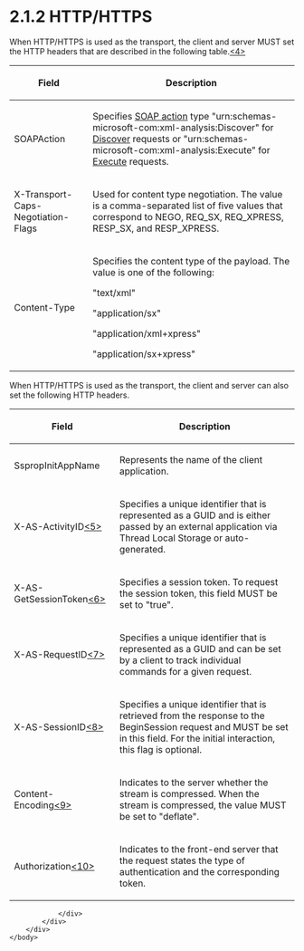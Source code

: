 <html dir="LTR" xmlns:mshelp="http://msdn.microsoft.com/mshelp" xmlns:ddue="http://ddue.schemas.microsoft.com/authoring/2003/5" xmlns:xlink="http://www.w3.org/1999/xlink" xmlns:tool="http://www.microsoft.com/tooltip">
    <head>
        <meta http-equiv="Content-Type" content="text/html; CHARSET=utf-8"></meta>
        <meta name="save" content="history"></meta>
        <title>2.1.2 HTTP/HTTPS</title>
        <xml>
            <mshelp:toctitle title="2.1.2 HTTP/HTTPS"></mshelp:toctitle>
            <mshelp:rltitle title="[MS-SSAS]: HTTP/HTTPS"></mshelp:rltitle>
            <mshelp:keyword index="A" term="0079c4e5-ab58-4827-ad7d-6e085682259d"></mshelp:keyword>
            <mshelp:attr name="DCSext.ContentType" value="open specification"></mshelp:attr>
            <mshelp:attr name="AssetID" value="0079c4e5-ab58-4827-ad7d-6e085682259d"></mshelp:attr>
            <mshelp:attr name="TopicType" value="kbRef"></mshelp:attr>
            <mshelp:attr name="DCSext.Title" value="[MS-SSAS]: HTTP/HTTPS" />
        </xml>
    </head>
    <body>
        <div id="header">
            <h1 class="heading">2.1.2 HTTP/HTTPS</h1>
        </div>
        <div id="mainSection">
            <div id="mainBody">
                <div id="allHistory" class="saveHistory"></div>
                <div id="sectionSection0" class="section" name="collapseableSection">
                    

<p>When HTTP/HTTPS is used as the transport, the client and
server MUST set the HTTP headers that are described in the following table.<a id="Appendix_A_Target_4"></a><a href="b9ac4859-2662-44ca-b131-9addd8b953dc.md#Appendix_A_4" aria-label="Product behavior note 4">&lt;4&gt;</a></p>

<table>
 <thead>
  <tr>
   <th>
   <p>Field</p>
   </th>
   <th>
   <p>Description</p>
   </th>
  </tr>
 </thead>
 <tr>
  <td>
  <p>SOAPAction</p>
  </td>
  <td>
  <p>Specifies <a href="8676f5ce-62d4-4244-a326-634bfed4aba4.md#gt_c1358651-96c1-4ce0-8e1f-b0b7a94145e3">SOAP action</a> type
  &quot;urn:schemas-microsoft-com:xml-analysis:Discover&quot; for <a href="49346daa-9c9b-4188-a9fe-ee267768b253.md">Discover</a> requests or
  &quot;urn:schemas-microsoft-com:xml-analysis:Execute&quot; for <a href="d2b8314d-7a17-4bf1-82c2-db3cd467bc17.md">Execute</a> requests.</p>
  </td>
 </tr>
 <tr>
  <td>
  <p>X-Transport-Caps-Negotiation-Flags</p>
  </td>
  <td>
  <p>Used for content type negotiation. The value is a
  comma-separated list of five values that correspond to NEGO, REQ_SX,
  REQ_XPRESS, RESP_SX, and RESP_XPRESS.</p>
  </td>
 </tr>
 <tr>
  <td>
  <p>Content-Type</p>
  </td>
  <td>
  <p>Specifies the content type of the payload. The value
  is one of the following:</p>
  <p>&quot;text/xml&quot;</p>
  <p>&quot;application/sx&quot;</p>
  <p>&quot;application/xml+xpress&quot;</p>
  <p>&quot;application/sx+xpress&quot;</p>
  </td>
 </tr>
</table>

<p>When HTTP/HTTPS is used as the transport, the client and server
can also set the following HTTP headers.</p>

<table>
 <thead>
  <tr>
   <th>
   <p>Field</p>
   </th>
   <th>
   <p>Description</p>
   </th>
  </tr>
 </thead>
 <tr>
  <td>
  <p>SspropInitAppName</p>
  </td>
  <td>
  <p>Represents the name of the client application.</p>
  </td>
 </tr>
 <tr>
  <td>
  <p>X-AS-ActivityID<a id="Appendix_A_Target_5"></a><a href="b9ac4859-2662-44ca-b131-9addd8b953dc.md#Appendix_A_5" aria-label="Product behavior note 5">&lt;5&gt;</a></p>
  </td>
  <td>
  <p>Specifies a unique identifier that is represented as a
  GUID and is either passed by an external application via Thread Local Storage
  or auto-generated.</p>
  </td>
 </tr>
 <tr>
  <td>
  <p>X-AS-GetSessionToken<a id="Appendix_A_Target_6"></a><a href="b9ac4859-2662-44ca-b131-9addd8b953dc.md#Appendix_A_6" aria-label="Product behavior note 6">&lt;6&gt;</a></p>
  </td>
  <td>
  <p>Specifies a session token. To request the session
  token, this field MUST be set to &quot;true&quot;.</p>
  </td>
 </tr>
 <tr>
  <td>
  <p>X-AS-RequestID<a id="Appendix_A_Target_7"></a><a href="b9ac4859-2662-44ca-b131-9addd8b953dc.md#Appendix_A_7" aria-label="Product behavior note 7">&lt;7&gt;</a></p>
  </td>
  <td>
  <p>Specifies a unique identifier that is represented as a
  GUID and can be set by a client to track individual commands for a given
  request.</p>
  </td>
 </tr>
 <tr>
  <td>
  <p>X-AS-SessionID<a id="Appendix_A_Target_8"></a><a href="b9ac4859-2662-44ca-b131-9addd8b953dc.md#Appendix_A_8" aria-label="Product behavior note 8">&lt;8&gt;</a></p>
  </td>
  <td>
  <p>Specifies a unique identifier that is retrieved from
  the response to the BeginSession request and MUST be set in this field. For
  the initial interaction, this flag is optional.</p>
  </td>
 </tr>
 <tr>
  <td>
  <p>Content-Encoding<a id="Appendix_A_Target_9"></a><a href="b9ac4859-2662-44ca-b131-9addd8b953dc.md#Appendix_A_9" aria-label="Product behavior note 9">&lt;9&gt;</a></p>
  </td>
  <td>
  <p>Indicates to the server whether the stream is
  compressed. When the stream is compressed, the value MUST be set to
  &quot;deflate&quot;.</p>
  </td>
 </tr>
 <tr>
  <td>
  <p>Authorization<a id="Appendix_A_Target_10"></a><a href="b9ac4859-2662-44ca-b131-9addd8b953dc.md#Appendix_A_10" aria-label="Product behavior note 10">&lt;10&gt;</a></p>
  </td>
  <td>
  <p>Indicates to the front-end server that the request
  states the type of authentication and the corresponding token.</p>
  </td>
 </tr>
</table>

<p> </p>


                </div>
            </div>
        </div>
    </body>
</html>